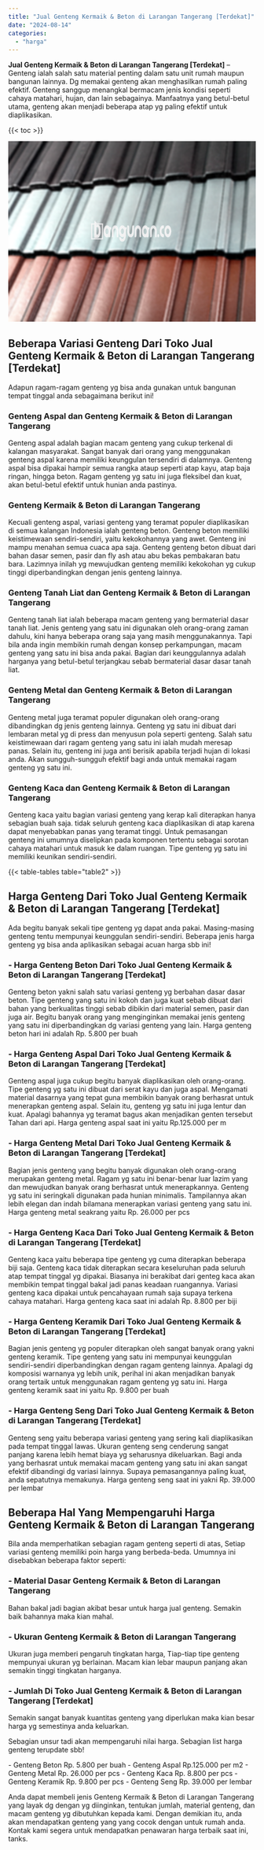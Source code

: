```yaml
---
title: "Jual Genteng Kermaik & Beton di Larangan Tangerang [Terdekat]"
date: "2024-08-14"
categories: 
  - "harga"
---
```


**Jual Genteng Kermaik & Beton di Larangan Tangerang \[Terdekat\]** – Genteng ialah salah satu material penting dalam satu unit rumah maupun bangunan lainnya. Dg memakai genteng akan menghasilkan rumah paling efektif. Genteng sanggup menangkal bermacam jenis kondisi seperti cahaya matahari, hujan, dan lain sebagainya. Manfaatnya yang betul-betul utama, genteng akan menjadi beberapa atap yg paling efektif untuk diaplikasikan.

{{< toc >}}

![Jual Genteng Kermaik & Beton di Larangan Tangerang [Terdekat]](/images/genteng-minimalis-murah12.png)

## Beberapa Variasi Genteng Dari Toko Jual Genteng Kermaik & Beton di Larangan Tangerang \[Terdekat\]

Adapun ragam-ragam genteng yg bisa anda gunakan untuk bangunan tempat tinggal anda sebagaimana berikut ini!

### Genteng Aspal dan Genteng Kermaik & Beton di Larangan Tangerang

Genteng aspal adalah bagian macam genteng yang cukup terkenal di kalangan masyarakat. Sangat banyak dari orang yang menggunakan genteng aspal karena memiliki keunggulan tersendiri di dalamnya. Genteng aspal bisa dipakai hampir semua rangka ataup seperti atap kayu, atap baja ringan, hingga beton. Ragam genteng yg satu ini juga fleksibel dan kuat, akan betul-betul efektif untuk hunian anda pastinya.

### Genteng Kermaik & Beton di Larangan Tangerang

Kecuali genteng aspal, variasi genteng yang teramat populer diaplikasikan di semua kalangan Indonesia ialah genteng beton. Genteng beton memiliki keistimewaan sendiri-sendiri, yaitu kekokohannya yang awet. Genteng ini mampu menahan semua cuaca apa saja. Genteng genteng beton dibuat dari bahan dasar semen, pasir dan fly ash atau abu bekas pembakaran batu bara. Lazimnya inilah yg mewujudkan genteng memiliki kekokohan yg cukup tinggi diperbandingkan dengan jenis genteng lainnya.

### Genteng Tanah Liat dan Genteng Kermaik & Beton di Larangan Tangerang

Genteng tanah liat ialah beberapa macam genteng yang bermaterial dasar tanah liat. Jenis genteng yang satu ini digunakan oleh orang-orang zaman dahulu, kini hanya beberapa orang saja yang masih menggunakannya. Tapi bila anda ingin membikin rumah dengan konsep perkampungan, macam genteng yang satu ini bisa anda pakai. Bagian dari keunggulannya adalah harganya yang betul-betul terjangkau sebab bermaterial dasar dasar tanah liat.

### Genteng Metal dan Genteng Kermaik & Beton di Larangan Tangerang

Genteng metal juga teramat populer digunakan oleh orang-orang dibandingkan dg jenis genteng lainnya. Genteng yg satu ini dibuat dari lembaran metal yg di press dan menyusun pola seperti genteng. Salah satu keistimewaan dari ragam genteng yang satu ini ialah mudah meresap panas. Selain itu, genteng ini juga anti berisik apabila terjadi hujan di lokasi anda. Akan sungguh-sungguh efektif bagi anda untuk memakai ragam genteng yg satu ini.

### Genteng Kaca dan Genteng Kermaik & Beton di Larangan Tangerang

Genteng kaca yaitu bagian variasi genteng yang kerap kali diterapkan hanya sebagian buah saja. tidak seluruh genteng kaca diaplikasikan di atap karena dapat menyebabkan panas yang teramat tinggi. Untuk pemasangan genteng ini umumnya diselipkan pada komponen tertentu sebagai sorotan cahaya matahari untuk masuk ke dalam ruangan. Tipe genteng yg satu ini memiliki keunikan sendiri-sendiri.

{{< table-tables table="table2" >}}

## Harga Genteng Dari Toko Jual Genteng Kermaik & Beton di Larangan Tangerang \[Terdekat\]

Ada begitu banyak sekali tipe genteng yg dapat anda pakai. Masing-masing genteng tentu mempunyai keunggulan sendiri-sendiri. Beberapa jenis harga genteng yg bisa anda aplikasikan sebagai acuan harga sbb ini!

### \- Harga Genteng Beton Dari Toko Jual Genteng Kermaik & Beton di Larangan Tangerang \[Terdekat\]

Genteng beton yakni salah satu variasi genteng yg berbahan dasar dasar beton. Tipe genteng yang satu ini kokoh dan juga kuat sebab dibuat dari bahan yang berkualitas tinggi sebab dibikin dari material semen, pasir dan juga air. Begitu banyak orang yang menginginkan memakai jenis genteng yang satu ini diperbandingkan dg variasi genteng yang lain. Harga genteng beton hari ini adalah Rp. 5.800 per buah

### \- Harga Genteng Aspal Dari Toko Jual Genteng Kermaik & Beton di Larangan Tangerang \[Terdekat\]

Genteng aspal juga cukup begitu banyak diaplikasikan oleh orang-orang. Tipe genteng yg satu ini dibuat dari serat kayu dan juga aspal. Mengamati material dasarnya yang tepat guna membikin banyak orang berhasrat untuk menerapkan genteng aspal. Selain itu, genteng yg satu ini juga lentur dan kuat. Apalagi bahannya yg teramat bagus akan menjadikan genten tersebut Tahan dari api. Harga genteng aspal saat ini yaitu Rp.125.000 per m

### \- Harga Genteng Metal Dari Toko Jual Genteng Kermaik & Beton di Larangan Tangerang \[Terdekat\]

Bagian jenis genteng yang begitu banyak digunakan oleh orang-orang merupakan genteng metal. Ragam yg satu ini benar-benar luar lazim yang dan mewujudkan banyak orang berhasrat untuk menerapkannya. Genteng yg satu ini seringkali digunakan pada hunian minimalis. Tampilannya akan lebih elegan dan indah bilamana menerapkan variasi genteng yang satu ini. Harga genteng metal seakrang yaitu Rp. 26.000 per pcs

### \- Harga Genteng Kaca Dari Toko Jual Genteng Kermaik & Beton di Larangan Tangerang \[Terdekat\]

Genteng kaca yaitu beberapa tipe genteng yg cuma diterapkan beberapa biji saja. Genteng kaca tidak diterapkan secara keseluruhan pada seluruh atap tempat tinggal yg dipakai. Biasanya ini berakibat dari genteg kaca akan membikin tempat tinggal bakal jadi panas keadaan ruangannya. Variasi genteng kaca dipakai untuk pencahayaan rumah saja supaya terkena cahaya matahari. Harga genteng kaca saat ini adalah Rp. 8.800 per biji

### \- Harga Genteng Keramik Dari Toko Jual Genteng Kermaik & Beton di Larangan Tangerang \[Terdekat\]

Bagian jenis genteng yg populer diterapkan oleh sangat banyak orang yakni genteng keramik. Tipe genteng yang satu ini mempunyai keunggulan sendiri-sendiri diperbandingkan dengan ragam genteng lainnya. Apalagi dg komposisi warnanya yg lebih unik, perihal ini akan menjadikan banyak orang tertaik untuk menggunakan ragam genteng yg satu ini. Harga genteng keramik saat ini yaitu Rp. 9.800 per buah

### \- Harga Genteng Seng Dari Toko Jual Genteng Kermaik & Beton di Larangan Tangerang \[Terdekat\]

Genteng seng yaitu beberapa variasi genteng yang sering kali diaplikasikan pada tempat tinggal lawas. Ukuran genteng seng cenderung sangat panjang karena lebih hemat biaya yg seharusnya dikeluarkan. Bagi anda yang berhasrat untuk memakai macam genteng yang satu ini akan sangat efektif dibandingi dg variasi lainnya. Supaya pemasangannya paling kuat, anda sepatutnya memakunya. Harga genteng seng saat ini yakni Rp. 39.000 per lembar

## Beberapa Hal Yang Mempengaruhi Harga Genteng Kermaik & Beton di Larangan Tangerang

Bila anda memperhatikan sebagian ragam genteng seperti di atas, Setiap variasi genteng memiliki poin harga yang berbeda-beda. Umumnya ini disebabkan beberapa faktor seperti:

### \- Material Dasar Genteng Kermaik & Beton di Larangan Tangerang

Bahan bakal jadi bagian akibat besar untuk harga jual genteng. Semakin baik bahannya maka kian mahal.

### \- Ukuran Genteng Kermaik & Beton di Larangan Tangerang

Ukuran juga memberi pengaruh tingkatan harga, Tiap-tiap tipe genteng mempunyai ukuran yg berlainan. Macam kian lebar maupun panjang akan semakin tinggi tingkatan harganya.

### \- Jumlah Di Toko Jual Genteng Kermaik & Beton di Larangan Tangerang \[Terdekat\]

Semakin sangat banyak kuantitas genteng yang diperlukan maka kian besar harga yg semestinya anda keluarkan.

Sebagian unsur tadi akan mempengaruhi nilai harga. Sebagian list harga genteng terupdate sbb!

\- Genteng Beton Rp. 5.800 per buah - Genteng Aspal Rp.125.000 per m2 - Genteng Metal Rp. 26.000 per pcs - Genteng Kaca Rp. 8.800 per pcs - Genteng Keramik Rp. 9.800 per pcs - Genteng Seng Rp. 39.000 per lembar

Anda dapat membeli jenis Genteng Kermaik & Beton di Larangan Tangerang yang layak dg dengan yg diinginkan, tentukan jumlah, material genteng, dan macam genteng yg dibutuhkan kepada kami. Dengan demikian itu, anda akan mendapatkan genteng yang yang cocok dengan untuk rumah anda. Kontak kami segera untuk mendapatkan penawaran harga terbaik saat ini, tanks.
